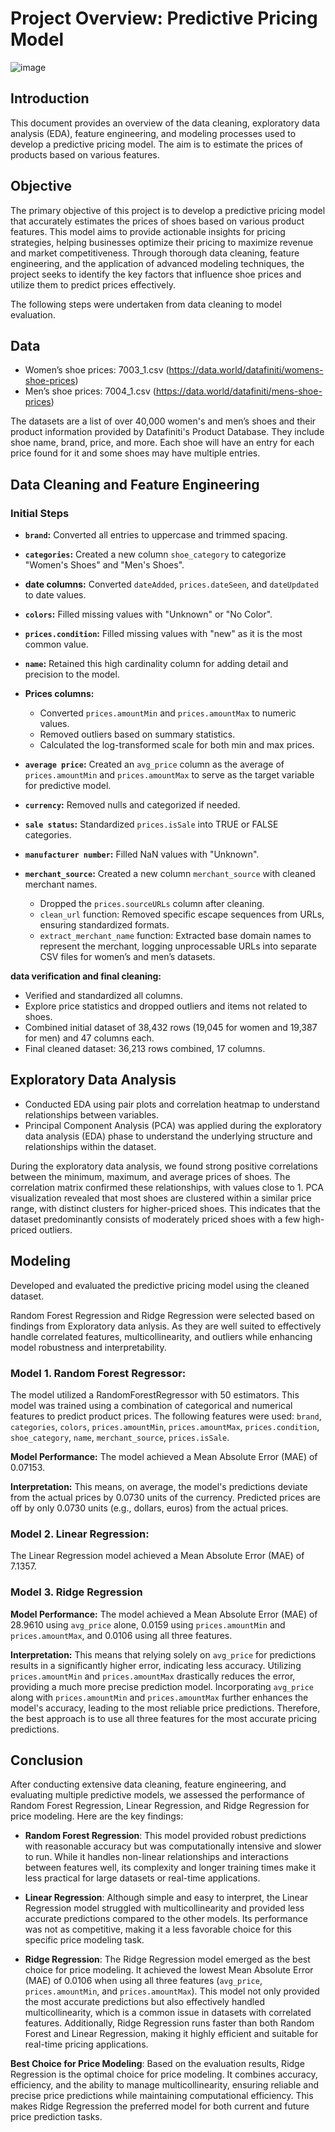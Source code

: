 # Project Overview: Predictive Pricing Model
![image](https://github.com/v-acha/Data_Science_Projects/assets/166547727/c0cb5c5d-7021-4cb3-86d4-bf2f60789bea)

## Introduction
This document provides an overview of the data cleaning, exploratory data analysis (EDA), feature engineering, and modeling processes used to develop a predictive pricing model. The aim is to estimate the prices of products based on various features. 

## Objective
The primary objective of this project is to develop a predictive pricing model that accurately estimates the prices of shoes based on various product features. This model aims to provide actionable insights for pricing strategies, helping businesses optimize their pricing to maximize revenue and market competitiveness. Through thorough data cleaning, feature engineering, and the application of advanced modeling techniques, the project seeks to identify the key factors that influence shoe prices and utilize them to predict prices effectively.

The following steps were undertaken from data cleaning to model evaluation.
## Data
- Women’s shoe prices: 7003_1.csv (https://data.world/datafiniti/womens-shoe-prices)
- Men’s shoe prices: 7004_1.csv (https://data.world/datafiniti/mens-shoe-prices)

The datasets are a list of over 40,000 women's and men’s shoes and their product information provided by Datafiniti's Product Database. They include shoe name, brand, price, and more. Each shoe will have an entry for each price found for it and some shoes may have multiple entries.

## Data Cleaning and Feature Engineering

### Initial Steps

- **`brand`:** Converted all entries to uppercase and trimmed spacing.

- **`categories`:** Created a new column `shoe_category` to categorize "Women's Shoes" and "Men's Shoes".

- **date columns:** Converted `dateAdded`, `prices.dateSeen`, and `dateUpdated` to date values.

- **`colors`:** Filled missing values with "Unknown" or "No Color".

- **`prices.condition`:** Filled missing values with "new" as it is the most common value.

- **`name`:** Retained this high cardinality column for adding detail and precision to the model.

- **Prices columns:** 
    - Converted `prices.amountMin` and `prices.amountMax` to numeric values.
    - Removed outliers based on summary statistics.
    - Calculated the log-transformed scale for both min and max prices.

- **`average price`:** Created an `avg_price` column as the average of `prices.amountMin` and `prices.amountMax` to serve as the target variable for predictive model.

- **`currency`:** Removed nulls and categorized if needed.

- **`sale status`:** Standardized `prices.isSale` into TRUE or FALSE categories.

- **`manufacturer number`:** Filled NaN values with "Unknown".

- **`merchant_source`:** Created a new column `merchant_source` with cleaned merchant names.
    - Dropped the `prices.sourceURLs` column after cleaning.
    - `clean_url` function: Removed specific escape sequences from URLs, ensuring standardized formats.
    - `extract_merchant_name` function: Extracted base domain names to represent the merchant, logging unprocessable URLs into separate CSV files for women’s and men’s datasets.

**data verification and final cleaning:**
- Verified and standardized all columns.
- Explore price statistics and dropped outliers and items not related to shoes.
- Combined initial dataset of 38,432 rows (19,045 for women and 19,387 for men) and 47 columns each.
- Final cleaned dataset: 36,213 rows combined, 17 columns.

## Exploratory Data Analysis
- Conducted EDA using pair plots and correlation heatmap to understand relationships between variables.
- Principal Component Analysis (PCA) was applied during the exploratory data analysis (EDA) phase to understand the underlying structure and relationships within the dataset. 

During the exploratory data analysis, we found strong positive correlations between the minimum, maximum, and average prices of shoes. The correlation matrix confirmed these relationships, with values close to 1. PCA visualization revealed that most shoes are clustered within a similar price range, with distinct clusters for higher-priced shoes. This indicates that the dataset predominantly consists of moderately priced shoes with a few high-priced outliers.

## Modeling
Developed and evaluated the predictive pricing model using the cleaned dataset. 

Random Forest Regression and Ridge Regression were selected based on findings from Exploratory data anlysis. As they are well suited to effectively handle correlated features, multicollinearity, and outliers while enhancing model robustness and interpretability.

### Model 1. Random Forest Regressor:
The model utilized a RandomForestRegressor with 50 estimators. This model was trained using a combination of categorical and numerical features to predict product prices. The following features were used: `brand`, `categories`, `colors`, `prices.amountMin`, `prices.amountMax`, `prices.condition`, `shoe_category`, `name`, `merchant_source`, `prices.isSale`. 

**Model Performance:** The model achieved a Mean Absolute Error (MAE) of 0.07153.

**Interpretation:** This means, on average, the model's predictions deviate from the actual prices by 0.0730 units of the currency. Predicted prices are off by only 0.0730 units (e.g., dollars, euros) from the actual prices.

### Model 2. Linear Regression: 
The Linear Regression model achieved a Mean Absolute Error (MAE) of 7.1357.

### Model 3. Ridge Regression

**Model Performance:** The model achieved a Mean Absolute Error (MAE) of 28.9610 using `avg_price` alone, 0.0159 using `prices.amountMin` and `prices.amountMax`, and 0.0106 using all three features.

**Interpretation:** This means that relying solely on `avg_price` for predictions results in a significantly higher error, indicating less accuracy. Utilizing `prices.amountMin` and `prices.amountMax` drastically reduces the error, providing a much more precise prediction model. Incorporating `avg_price` along with `prices.amountMin` and `prices.amountMax` further enhances the model's accuracy, leading to the most reliable price predictions. Therefore, the best approach is to use all three features for the most accurate pricing predictions.

## Conclusion
After conducting extensive data cleaning, feature engineering, and evaluating multiple predictive models, we assessed the performance of Random Forest Regression, Linear Regression, and Ridge Regression for price modeling. Here are the key findings:

- **Random Forest Regression**: This model provided robust predictions with reasonable accuracy but was computationally intensive and slower to run. While it handles non-linear relationships and interactions between features well, its complexity and longer training times make it less practical for large datasets or real-time applications.

- **Linear Regression**: Although simple and easy to interpret, the Linear Regression model struggled with multicollinearity and provided less accurate predictions compared to the other models. Its performance was not as competitive, making it a less favorable choice for this specific price modeling task.

- **Ridge Regression**: The Ridge Regression model emerged as the best choice for price modeling. It achieved the lowest Mean Absolute Error (MAE) of 0.0106 when using all three features (`avg_price`, `prices.amountMin`, and `prices.amountMax`). This model not only provided the most accurate predictions but also effectively handled multicollinearity, which is a common issue in datasets with correlated features. Additionally, Ridge Regression runs faster than both Random Forest and Linear Regression, making it highly efficient and suitable for real-time pricing applications.

**Best Choice for Price Modeling**: Based on the evaluation results, Ridge Regression is the optimal choice for price modeling. It combines accuracy, efficiency, and the ability to manage multicollinearity, ensuring reliable and precise price predictions while maintaining computational efficiency. This makes Ridge Regression the preferred model for both current and future price prediction tasks.
